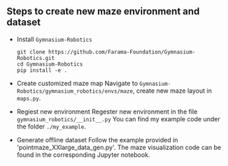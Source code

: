 
## Steps to create new maze environment and dataset

- Install `Gymnasium-Robotics`
  ```
  git clone https://github.com/Farama-Foundation/Gymnasium-Robotics.git
  cd Gymnasium-Robotics
  pip install -e .
  ```

- Create customized maze map
  Navigate to `Gymnasium-Robotics/gymnasium_robotics/envs/maze`, create new maze layout in `maps.py`.
- Regiest new environment
  Regester new environment in the file `gymnasium_robotics/__init__.py`
  You can find my example code under the folder `./my_example`.

- Generate offline dataset
  Follow the example provided in 'pointmaze_XXlarge_data_gen.py'. The maze visualization code can be found in the corresponding Jupyter notebook.
